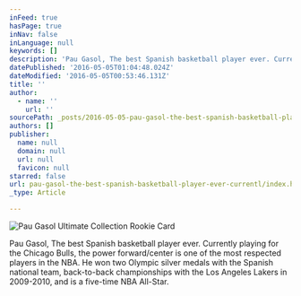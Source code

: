 ```yaml
---
inFeed: true
hasPage: true
inNav: false
inLanguage: null
keywords: []
description: 'Pau Gasol, The best Spanish basketball player ever. Currently playing for the Chicago Bulls, the power forward/center is one of the most respected players in the NBA. He won two Olympic silver medals with the Spanish national team, back-to-back championships with the Los Angeles Lakers in 2009-2010, and is a five-time NBA All-Star.'
datePublished: '2016-05-05T01:04:48.024Z'
dateModified: '2016-05-05T00:53:46.131Z'
title: ''
author:
  - name: ''
    url: ''
sourcePath: _posts/2016-05-05-pau-gasol-the-best-spanish-basketball-player-ever-currentl.md
authors: []
publisher:
  name: null
  domain: null
  url: null
  favicon: null
starred: false
url: pau-gasol-the-best-spanish-basketball-player-ever-currentl/index.html
_type: Article

---
```

![Pau Gasol Ultimate Collection Rookie Card](https://the-grid-user-content.s3-us-west-2.amazonaws.com/be8979df-28dc-4b6a-be84-b2ce1c0057b9.jpg)

Pau Gasol, The best Spanish basketball player ever. Currently playing for the Chicago Bulls, the power forward/center is one of the most respected players in the NBA. He won two Olympic silver medals with the Spanish national team, back-to-back championships with the Los Angeles Lakers in 2009-2010, and is a five-time NBA All-Star.